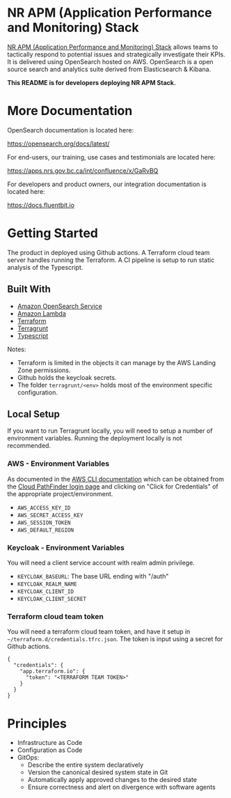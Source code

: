 # NR APM (Application Performance and Monitoring) Stack

[NR APM (Application Performance and Monitoring) Stack](https://apm.io.nrs.gov.bc.ca/_plugin/_dashboards) allows teams to tactically respond to potential issues and strategically investigate their KPIs. It is delivered using OpenSearch hosted on AWS. OpenSearch is a open source search and analytics suite derived from Elasticsearch & Kibana.

<b>This README is for developers deploying NR APM Stack.</b>

# More Documentation

OpenSearch documentation is located here:

https://opensearch.org/docs/latest/

For end-users, our training, use cases and testimonials are located here:

https://apps.nrs.gov.bc.ca/int/confluence/x/GaRvBQ

For developers and product owners, our integration documentation is located here:

https://docs.fluentbit.io

# Getting Started

The product in deployed using Github actions. A Terraform cloud team server handles running the Terraform. A CI pipeline is setup to run static analysis of the Typescript.

## Built With

* [Amazon OpenSearch Service](https://aws.amazon.com/opensearch-service)
* [Amazon Lambda](https://aws.amazon.com/lambda/)
* [Terraform](https://www.terraform.io)
* [Terragrunt](https://terragrunt.gruntwork.io)
* [Typescript](https://www.typescriptlang.org)

Notes:

* Terraform is limited in the objects it can manage by the AWS Landing Zone permissions.
* Github holds the keycloak secrets.
* The folder `terragrunt/<env>` holds most of the environment specific configuration.

## Local Setup

If you want to run Terragrunt locally, you will need to setup a number of environment variables. Running the deployment locally is not recommended.

### AWS - Environment Variables

As documented in the [AWS CLI documentation](https://docs.aws.amazon.com/cli/latest/userguide/cli-configure-envvars.html) which can be obtained from the [Cloud PathFinder login page](https://oidc.gov.bc.ca/auth/realms/umafubc9/protocol/saml/clients/amazon-aws) and clicking on "Click for Credentials" of the appropriate project/environment.

- `AWS_ACCESS_KEY_ID`
- `AWS_SECRET_ACCESS_KEY`
- `AWS_SESSION_TOKEN`
- `AWS_DEFAULT_REGION`

### Keycloak - Environment Variables

You will need a client service account with realm admin privilege.

- `KEYCLOAK_BASEURL`: The base URL ending with "/auth"
- `KEYCLOAK_REALM_NAME`
- `KEYCLOAK_CLIENT_ID`
- `KEYCLOAK_CLIENT_SECRET`

### Terraform cloud team token

You will need a terraform cloud team token, and have it setup in `~/terraform.d/credentials.tfrc.json`. The token is input using a secret for Github actions.

```
{
  "credentials": {
    "app.terraform.io": {
      "token": "<TERRAFORM TEAM TOKEN>"
    }
  }
}
```

# Principles
- Infrastructure as Code
- Configuration as Code
- GitOps:
  - Describe the entire system declaratively
  - Version the canonical desired system state in Git
  - Automatically apply approved changes to the desired state
  - Ensure correctness and alert on divergence with software agents
